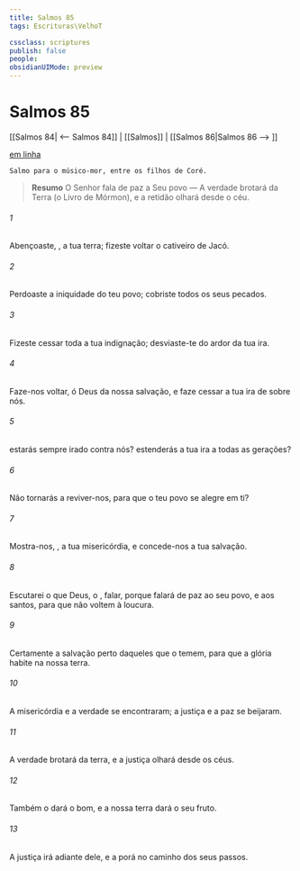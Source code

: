 ```yaml
---
title: Salmos 85
tags: Escrituras\VelhoT

cssclass: scriptures
publish: false
people:
obsidianUIMode: preview
---
```


# Salmos 85
[[Salmos 84| <-- Salmos 84]] | [[Salmos]] | [[Salmos 86|Salmos 86 --> ]]

[em linha](https://churchofjesuschrist.org/study/scriptures/ot/ps/85?lang=por)

```
Salmo para o músico-mor, entre os filhos de Coré.
```

> __Resumo__
O Senhor fala de paz a Seu povo — A verdade brotará da Terra (o Livro de Mórmon), e a retidão olhará desde o céu.

###### 1 
Abençoaste, , a tua terra; fizeste voltar o cativeiro de Jacó.

###### 2 
Perdoaste a iniquidade do teu povo; cobriste todos os seus pecados. 

###### 3 
Fizeste cessar toda a tua indignação; desviaste-te do ardor da tua ira.

###### 4 
Faze-nos voltar, ó Deus da nossa salvação, e faze cessar a tua ira de sobre nós.

###### 5 
 estarás sempre irado contra nós?  estenderás a tua ira a todas as gerações?

###### 6 
Não tornarás a reviver-nos, para que o teu povo se alegre em ti?

###### 7 
Mostra-nos, , a tua misericórdia, e concede-nos a tua salvação.

###### 8 
Escutarei o que Deus, o , falar, porque falará de paz ao seu povo, e aos santos, para que não voltem à loucura.

###### 9 
Certamente a salvação  perto daqueles que o temem, para que a glória habite na nossa terra.

###### 10 
A misericórdia e a verdade se encontraram; a justiça e a paz se beijaram.

###### 11 
A verdade brotará da terra, e a justiça olhará desde os céus.

###### 12 
Também o  dará o  bom, e a nossa terra dará o seu fruto.

###### 13 
A justiça irá adiante dele, e a porá no caminho dos seus passos.


